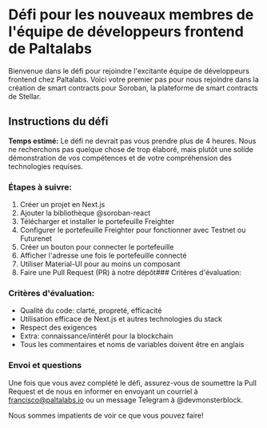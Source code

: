 # Défi pour les nouveaux membres de l'équipe de développeurs frontend de Paltalabs

Bienvenue dans le défi pour rejoindre l'excitante équipe de développeurs frontend chez Paltalabs. Voici votre premier pas pour nous rejoindre dans la création de smart contracts pour Soroban, la plateforme de smart contracts de Stellar.
## Instructions du défi

**Temps estimé:** Le défi ne devrait pas vous prendre plus de 4 heures. Nous ne recherchons pas quelque chose de trop élaboré, mais plutôt une solide démonstration de vos compétences et de votre compréhension des technologies requises.
### Étapes à suivre:

1. Créer un projet en Next.js
1. Ajouter la bibliothèque @soroban-react
1. Télécharger et installer le portefeuille Freighter
1. Configurer le portefeuille Freighter pour fonctionner avec Testnet ou Futurenet
1. Créer un bouton pour connecter le portefeuille
1. Afficher l'adresse une fois le portefeuille connecté
1. Utiliser Material-UI pour au moins un composant
1. Faire une Pull Request (PR) à notre dépôt### Critères d'évaluation:

### Critères d'évaluation:

- Qualité du code: clarté, propreté, efficacité
- Utilisation efficace de Next.js et autres technologies du stack
- Respect des exigences
- Extra: connaissance/intérêt pour la blockchain
- Tous les commentaires et noms de variables doivent être en anglais 
   
### Envoi et questions

Une fois que vous avez complété le défi, assurez-vous de soumettre la Pull Request et de nous en informer en envoyant un courriel à francisco@paltalabs.io ou un message Telegram à @devmonsterblock.

Nous sommes impatients de voir ce que vous pouvez faire!
